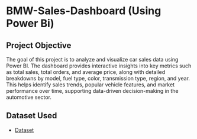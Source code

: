# BMW-Sales-Dashboard (Using Power Bi)
## Project Objective
The goal of this project is to analyze and visualize car sales data using Power BI. The dashboard provides interactive insights into key metrics such as total sales, total orders, and average price, along with detailed breakdowns by model, fuel type, color, transmission type, region, and year. This helps identify sales trends, popular vehicle features, and market performance over time, supporting data-driven decision-making in the automotive sector.
## Dataset Used
- <a href="https://github.com/saleem2411/Data-Analysis-Dashboard/blob/main/BMW_Car_Sales_Classification_cleaned.csv">Dataset</a>
